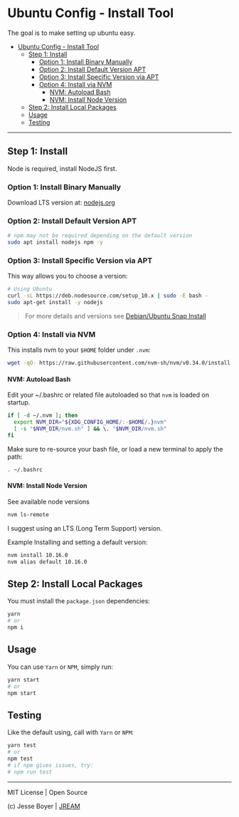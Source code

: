 # Ubuntu Config - Install Tool

The goal is to make setting up ubuntu easy.

<!-- TOC -->

- [Ubuntu Config - Install Tool](#ubuntu-config---install-tool)
	- [Step 1: Install](#step-1-install)
		- [Option 1: Install Binary Manually](#option-1-install-binary-manually)
		- [Option 2: Install Default Version APT](#option-2-install-default-version-apt)
		- [Option 3: Install Specific Version via APT](#option-3-install-specific-version-via-apt)
		- [Option 4: Install via NVM](#option-4-install-via-nvm)
			- [NVM: Autoload Bash](#nvm-autoload-bash)
			- [NVM: Install Node Version](#nvm-install-node-version)
	- [Step 2: Install Local Packages](#step-2-install-local-packages)
	- [Usage](#usage)
	- [Testing](#testing)

<!-- /TOC -->

---

## Step 1: Install

Node is required, install NodeJS first.

### Option 1: Install Binary Manually

Download LTS version at: [nodejs.org](https://nodejs.org)

### Option 2: Install Default Version APT

```sh
# npm may not be required depending on the default version
sudo apt install nodejs npm -y
```

### Option 3: Install Specific Version via APT

This way allows you to choose a version:

```sh
# Using Ubuntu
curl -sL https://deb.nodesource.com/setup_10.x | sudo -E bash -
sudo apt-get install -y nodejs
```

> For more details and versions see [Debian/Ubuntu Snap Install](https://github.com/nodesource/distributions/blob/master/README.md#debinstall)


### Option 4: Install via NVM

This installs nvm to your `$HOME` folder under `.nvm`:

```sh
wget -qO- https://raw.githubusercontent.com/nvm-sh/nvm/v0.34.0/install.sh | bash
```

#### NVM: Autoload Bash

Edit your ~/.bashrc or related file autoloaded so that `nvm` is loaded on startup.

```sh
if [ -d ~/.nvm ]; then
  export NVM_DIR="${XDG_CONFIG_HOME/:-$HOME/.}nvm"
  [ -s "$NVM_DIR/nvm.sh" ] && \. "$NVM_DIR/nvm.sh"
fi
```

Make sure to re-source your bash file, or load a new terminal to apply the path:

```sh
. ~/.bashrc
```

#### NVM: Install Node Version

See available node versions

```sh
nvm ls-remote
```

I suggest using an LTS (Long Term Support) version.

Example Installing and setting a default version:

```sh
nvm install 10.16.0
nvm alias default 10.16.0
```

## Step 2: Install Local Packages

You must install the `package.json` dependencies:

```sh
yarn
# or
npm i
```

## Usage

You can use `Yarn` or `NPM`, simply run:

```sh
yarn start
# or
npm start
```

## Testing

Like the default using, call with `Yarn` or `NPM`:

```sh
yarn test
# or
npm test
# if npm gives issues, try:
# npm run test
```

---

MIT License | Open Source

(c) Jesse Boyer | [JREAM](https://jream.com)
